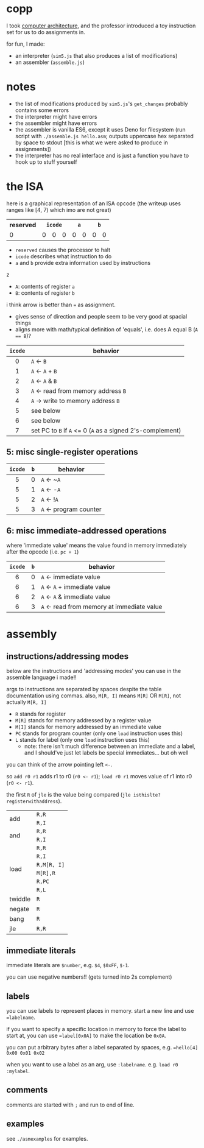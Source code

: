 # copp
I took [computer architecture](http://web.archive.org/web/20200701163551/https://www.cs.virginia.edu/luther/COA1/F2019/), and the professor introduced a toy instruction set for us to do assignments in.

for fun, I made:
- an interpreter (`sim5.js` that also produces a list of modifications)
- an assembler (`assemble.js`)

# notes
- the list of modifications produced by `sim5.js`'s `get_changes` probably contains some errors
- the interpreter might have errors
- the assembler might have errors
- the assembler is vanilla ES6, except it uses Deno for filesystem (run script with `./assemble.js hello.asm`; outputs uppercase hex separated by space to stdout [this is what we were asked to produce in assignments])
- the interpreter has no real interface and is just a function you have to hook up to stuff yourself

# the ISA
here is a graphical representation of an ISA opcode (the writeup uses ranges like [4, 7) which imo are not great)
<table>
<tr><th>reserved</th><th colspan='3'><code>icode</code></th><th colspan='2'><code>a</code></th><th colspan='2'><code>b</code></th><tr>
<tr><td>0</td><td>0</td><td>0</td><td>0</td><td>0</td><td>0</td><td>0</td><td>0</td></tr>
</table>

- `reserved` causes the processor to halt
- `icode` describes what instruction to do
- `a` and `b` provide extra information used by instructions

z
- `A`: contents of register `a`
- `B`: contents of register `b`

i think arrow is better than `=` as assignment.
- gives sense of direction and people seem to be very good at spacial things
- aligns more with math/typical definition of 'equals', i.e. does A equal B (`A == B`)?

| `icode` | behavior |
| :-: | - |
| 0 | `A` <- `B` |
| 1 | `A` <- `A` + `B` |
| 2 | `A` <- `A` & `B` |
| 3 | `A` <- read from memory address `B` |
| 4 | `A` -> write to memory address `B`
| 5 | see below |
| 6 | see below |
| 7 | set PC to `B` if `A` <= 0 (`A` as a signed 2's-complement)

## 5: misc single-register operations
| `icode` | `b` | behavior |
| :-: | :-: | - |
| 5 | 0 | `A` <- ~`A` |
| 5 | 1 | `A` <- -`A` |
| 5 | 2 | `A` <- !`A` |
| 5 | 3 | `A` <- program counter |

## 6: misc immediate-addressed operations
where 'immediate value' means the value found in memory immediately after the opcode (i.e. `pc + 1`)

| `icode` | `b` | behavior |
| :-: | :-: | - |
| 6 | 0 | `A` <- immediate value |
| 6 | 1 | `A` <- `A` + immediate value |
| 6 | 2 | `A` <- `A` & immediate value |
| 6 | 3 | `A` <- read from memory at immediate value |

# assembly

## instructions/addressing modes

below are the instructions and 'addressing modes' you can use in the assemble language i made!!

args to instructions are separated by spaces despite the table documentation using commas. also, `M[R, I]` means `M[R]` OR `M[R]`, not actually `M[R, I]`

- `R` stands for register
- `M[R]` stands for memory addressed by a register value
- `M[I]` stands for memory addressed by an immediate value
- `PC` stands for program counter (only one `load` instruction uses this)
- `L` stands for label (only one `load` instruction uses this)
	- note: there isn't much difference between an immediate and a label, and I should've just let labels be special immediates... but oh well

you can think of the arrow pointing left `<-`.

so `add r0 r1` adds r1 to r0 (`r0 <- r1`); `load r0 r1` moves value of r1 into r0 (`r0 <- r1`).

the first `R` of `jle` is the value being compared (`jle isthislte? registerwithaddress`).

<table>
<tr><td rowspan='2'>add</td><td><code>R,R</code></td></tr>
<tr><td><code>R,I</code></td></tr>
<tr><td rowspan='2'>and</td><td><code>R,R</code></td></tr>
<tr><td><code>R,I</code></td></tr>
<tr><td rowspan='6'>load</td><td><code>R,R</code></td></tr>
<tr><td><code>R,I</code></td></tr>
<tr><td><code>R,M[R, I]</code></td></tr>
<tr><td><code>M[R],R</code></td></tr>
<tr><td><code>R,PC</code></td></tr>
<tr><td><code>R,L</code></td></tr>
<tr><td>twiddle</td><td><code>R</code></td></tr>
<tr><td>negate</td><td><code>R</code></td></tr>
<tr><td>bang</td><td><code>R</code></td></tr>
<!-- !!!!!!!!!!!!! -->
<tr><td>jle</td><td><code>R,R</code></td></tr>
</table>

## immediate literals
immediate literals are `$number`, e.g. `$4`, `$0xFF`, `$-1`.

you can use negative numbers!! (gets turned into 2s complement)

## labels

you can use labels to represent places in memory. start a new line and use `=labelname`.

if you want to specify a specific location in memory to force the label to start at, you can use `=label[0x0A]` to make the location be `0x0A`.

you can put arbitrary bytes after a label separated by spaces, e.g. `=hello[4] 0x00 0x01 0x02`

when you want to use a label as an arg, use `:labelname`. e.g. `load r0 :mylabel`.

## comments

comments are started with `;` and run to end of line.

## examples

see `./asmexamples` for examples.